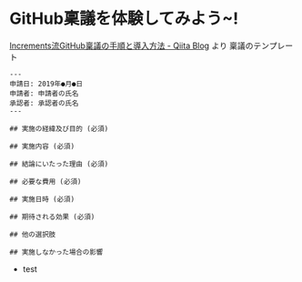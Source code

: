 GitHub稟議を体験してみよう~!
===

[Increments流GitHub稟議の手順と導入方法 \- Qiita Blog](https://blog.qiita.com/152982046704-2/) より
稟議のテンプレート

```
---
申請日: 2019年●月●日
申請者: 申請者の氏名
承認者: 承認者の氏名
---

## 実施の経緯及び目的 (必須)

## 実施内容 (必須)

## 結論にいたった理由 (必須)

## 必要な費用 (必須)

## 実施日時 (必須)

## 期待される効果 (必須)

## 他の選択肢

## 実施しなかった場合の影響
```

* test
